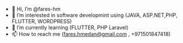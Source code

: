 - 👋 Hi, I’m @fares-hm
- 👀 I’m interested in software developmint using (JAVA, ASP.NET,PHP, FLUTTER, WORDPRESS)
- 🌱 I’m currently learning (FLUTTER, PHP Laravel)
- 📫 How to reach me (fares.hmedan@gmail.com , +971501847418)

